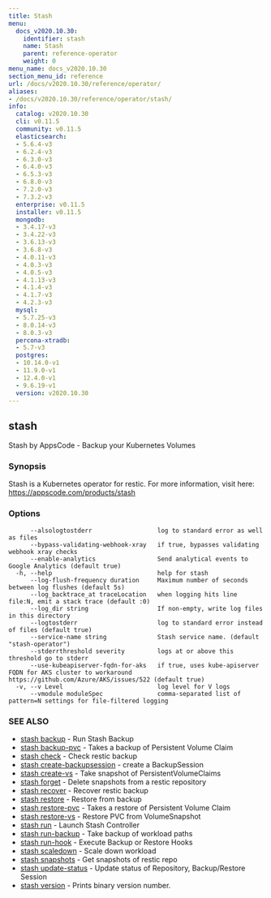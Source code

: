 ```yaml
---
title: Stash
menu:
  docs_v2020.10.30:
    identifier: stash
    name: Stash
    parent: reference-operator
    weight: 0
menu_name: docs_v2020.10.30
section_menu_id: reference
url: /docs/v2020.10.30/reference/operator/
aliases:
- /docs/v2020.10.30/reference/operator/stash/
info:
  catalog: v2020.10.30
  cli: v0.11.5
  community: v0.11.5
  elasticsearch:
  - 5.6.4-v3
  - 6.2.4-v3
  - 6.3.0-v3
  - 6.4.0-v3
  - 6.5.3-v3
  - 6.8.0-v3
  - 7.2.0-v3
  - 7.3.2-v3
  enterprise: v0.11.5
  installer: v0.11.5
  mongodb:
  - 3.4.17-v3
  - 3.4.22-v3
  - 3.6.13-v3
  - 3.6.8-v3
  - 4.0.11-v3
  - 4.0.3-v3
  - 4.0.5-v3
  - 4.1.13-v3
  - 4.1.4-v3
  - 4.1.7-v3
  - 4.2.3-v3
  mysql:
  - 5.7.25-v3
  - 8.0.14-v3
  - 8.0.3-v3
  percona-xtradb:
  - 5.7-v3
  postgres:
  - 10.14.0-v1
  - 11.9.0-v1
  - 12.4.0-v1
  - 9.6.19-v1
  version: v2020.10.30
---
```


## stash

Stash by AppsCode - Backup your Kubernetes Volumes

### Synopsis

Stash is a Kubernetes operator for restic. For more information, visit here: https://appscode.com/products/stash

### Options

```
      --alsologtostderr                  log to standard error as well as files
      --bypass-validating-webhook-xray   if true, bypasses validating webhook xray checks
      --enable-analytics                 Send analytical events to Google Analytics (default true)
  -h, --help                             help for stash
      --log-flush-frequency duration     Maximum number of seconds between log flushes (default 5s)
      --log_backtrace_at traceLocation   when logging hits line file:N, emit a stack trace (default :0)
      --log_dir string                   If non-empty, write log files in this directory
      --logtostderr                      log to standard error instead of files (default true)
      --service-name string              Stash service name. (default "stash-operator")
      --stderrthreshold severity         logs at or above this threshold go to stderr
      --use-kubeapiserver-fqdn-for-aks   if true, uses kube-apiserver FQDN for AKS cluster to workaround https://github.com/Azure/AKS/issues/522 (default true)
  -v, --v Level                          log level for V logs
      --vmodule moduleSpec               comma-separated list of pattern=N settings for file-filtered logging
```

### SEE ALSO

* [stash backup](/docs/v2020.10.30/reference/operator/stash_backup)	 - Run Stash Backup
* [stash backup-pvc](/docs/v2020.10.30/reference/operator/stash_backup-pvc)	 - Takes a backup of Persistent Volume Claim
* [stash check](/docs/v2020.10.30/reference/operator/stash_check)	 - Check restic backup
* [stash create-backupsession](/docs/v2020.10.30/reference/operator/stash_create-backupsession)	 - create a BackupSession
* [stash create-vs](/docs/v2020.10.30/reference/operator/stash_create-vs)	 - Take snapshot of PersistentVolumeClaims
* [stash forget](/docs/v2020.10.30/reference/operator/stash_forget)	 - Delete snapshots from a restic repository
* [stash recover](/docs/v2020.10.30/reference/operator/stash_recover)	 - Recover restic backup
* [stash restore](/docs/v2020.10.30/reference/operator/stash_restore)	 - Restore from backup
* [stash restore-pvc](/docs/v2020.10.30/reference/operator/stash_restore-pvc)	 - Takes a restore of Persistent Volume Claim
* [stash restore-vs](/docs/v2020.10.30/reference/operator/stash_restore-vs)	 - Restore PVC from VolumeSnapshot
* [stash run](/docs/v2020.10.30/reference/operator/stash_run)	 - Launch Stash Controller
* [stash run-backup](/docs/v2020.10.30/reference/operator/stash_run-backup)	 - Take backup of workload paths
* [stash run-hook](/docs/v2020.10.30/reference/operator/stash_run-hook)	 - Execute Backup or Restore Hooks
* [stash scaledown](/docs/v2020.10.30/reference/operator/stash_scaledown)	 - Scale down workload
* [stash snapshots](/docs/v2020.10.30/reference/operator/stash_snapshots)	 - Get snapshots of restic repo
* [stash update-status](/docs/v2020.10.30/reference/operator/stash_update-status)	 - Update status of Repository, Backup/Restore Session
* [stash version](/docs/v2020.10.30/reference/operator/stash_version)	 - Prints binary version number.

